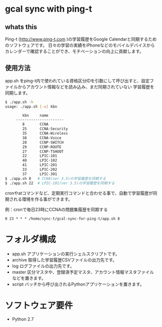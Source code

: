 # gcal sync with ping-t

## whats this
Ping-t (http://www.ping-t.com )の学習履歴をGoogle Calendarと同期するためのソフトウェアです。
日々の学習の実績をiPhoneなどのモバイルデバイスからカレンダーで確認することができ、モチベーションの向上に貢献します。

## 使用方法
app.sh をping-t内で使われている資格区分IDを引数にして呼び出すと、設定ファイルからアカウント情報などを読み込み、まだ同期されていない
学習履歴を同期します。

```sh
$ ./app.sh -h
usage: ./app.sh [-o] kbn

        kbn     name
     ----------------------
        8       CCNA
        25      CCNA-Security
        35      CCNA-Wireless
        38      CCNA-Voice
        20      CCNP-SWITCH
        29      CCNP-ROUTE
        27      CCNP-TSHOOT
        22      LPIC-101
        40      LPIC-102
        41      LPIC-201
        33      LPIC-202
        37      LPIC-301
$ ./app.sh 8   # CCNA(ver 3.5)の学習履歴を同期する
$ ./app.sh 22  # LPIC-101(ver 3.5)の学習履歴を同期する
```

cronやatコマンドなど、定期実行コマンドと合わせる事で、自動で学習履歴が同期される環境を作る事ができます。

例：cronで毎日23時にCCNAの問題集履歴を同期する
```cron
0 23 * * * /home/sync-t/gcal-sync-for-ping-t/app.sh 8
```


# フォルダ構成

- app.sh  アプリケーションの実行シェルスクリプトです。
- archive 取得した学習履歴CSVファイルの出力先です。
- log     ログファイルの出力先です。
- master  区分マスタや、登録済予定マスタ、アカウント情報マスタファイルなどを置きます。
- script  バッチから呼び出されるPythonアプリケーションを置きます。

# ソフトウェア要件
- Python 2.7
